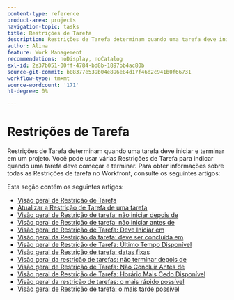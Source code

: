```yaml
---
content-type: reference
product-area: projects
navigation-topic: tasks
title: Restrições de Tarefa
description: Restrições de Tarefa determinam quando uma tarefa deve iniciar e terminar em um projeto. Você pode usar várias Restrições de Tarefa para indicar quando uma tarefa deve começar e terminar. Para obter informações sobre todas as Restrições de tarefa no Workfront, consulte os artigos a seguir.
author: Alina
feature: Work Management
recommendations: noDisplay, noCatalog
exl-id: 2e37b051-00ff-4784-bd8b-1897bb4ac80b
source-git-commit: b08377e539b04e896e84d17f46d2c941b0f66731
workflow-type: tm+mt
source-wordcount: '171'
ht-degree: 0%

---
```


# Restrições de Tarefa

Restrições de Tarefa determinam quando uma tarefa deve iniciar e terminar em um projeto. Você pode usar várias Restrições de Tarefa para indicar quando uma tarefa deve começar e terminar. Para obter informações sobre todas as Restrições de tarefa no Workfront, consulte os seguintes artigos:

Esta seção contém os seguintes artigos:

* [Visão geral de Restrição de Tarefa](../../../manage-work/tasks/task-constraints/task-constraint-overview.md)
* [Atualizar a Restrição de Tarefa de uma tarefa](../../../manage-work/tasks/task-constraints/update-task-constraint-of-task.md)
* [Visão geral de Restrição de tarefa: não iniciar depois de](../../../manage-work/tasks/task-constraints/start-no-later-than.md)
* [Visão geral de Restrição de tarefa: não iniciar antes de](../../../manage-work/tasks/task-constraints/start-no-earlier-than.md)
* [Visão geral de Restrição de Tarefa: Deve Iniciar em](../../../manage-work/tasks/task-constraints/must-start-on.md)
* [Visão geral da Restrição da tarefa: deve ser concluída em](../../../manage-work/tasks/task-constraints/must-finish-on.md)
* [Visão geral de Restrição de Tarefa: Último Tempo Disponível](../../../manage-work/tasks/task-constraints/latest-available-time.md)
* [Visão geral de Restrição de tarefa: datas fixas](../../../manage-work/tasks/task-constraints/fixed-dates.md)
* [Visão geral da restrição de tarefas: não terminar depois de](../../../manage-work/tasks/task-constraints/finish-no-later-than.md)
* [Visão geral de Restrição de Tarefa: Não Concluir Antes de](../../../manage-work/tasks/task-constraints/finish-no-earlier-than.md)
* [Visão geral de Restrição de Tarefa: Horário Mais Cedo Disponível](../../../manage-work/tasks/task-constraints/earliest-available-time.md)
* [Visão geral da restrição de tarefas: o mais rápido possível](../../../manage-work/tasks/task-constraints/as-soon-as-possible.md)
* [Visão geral de Restrição de tarefa: o mais tarde possível](../../../manage-work/tasks/task-constraints/as-late-as-possible.md)
